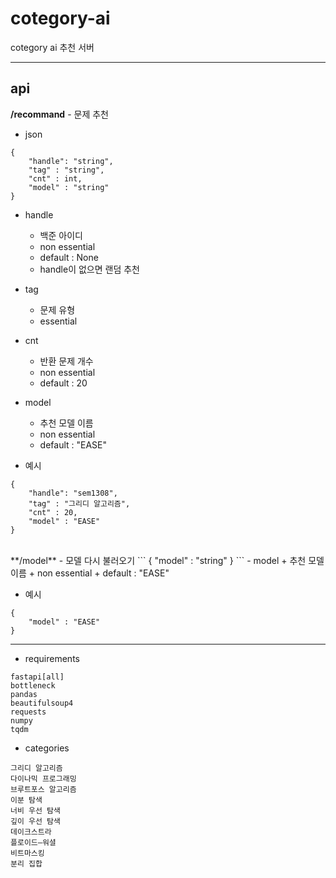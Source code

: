# cotegory-ai
cotegory ai 추천 서버

---
## api 

**/recommand** - 문제 추천
- json
```
{
    "handle": "string",
    "tag" : "string",
    "cnt" : int, 
    "model" : "string"
}
```
- handle
  + 백준 아이디
  + non essential
  + default : None
  + handle이 없으면 랜덤 추천

- tag 
  + 문제 유형
  + essential
 
- cnt
  + 반환 문제 개수 
  + non essential
  + default : 20


- model
  + 추천 모델 이름
  + non essential
  + default : "EASE"

- 예시
```
{
    "handle": "sem1308",
    "tag" : "그리디 알고리즘",
    "cnt" : 20, 
    "model" : "EASE"
}
```
<br>
**/model** - 모델 다시 불러오기
```
{
    "model" : "string"
}
```
- model
  + 추천 모델 이름
  + non essential
  + default : "EASE"

- 예시
```
{
    "model" : "EASE"
}
```

---
+ requirements
```
fastapi[all]
bottleneck
pandas
beautifulsoup4
requests
numpy
tqdm
```

+ categories
```
그리디 알고리즘
다이나믹 프로그래밍
브루트포스 알고리즘
이분 탐색
너비 우선 탐색
깊이 우선 탐색
데이크스트라
플로이드–워셜
비트마스킹
분리 집합
```
